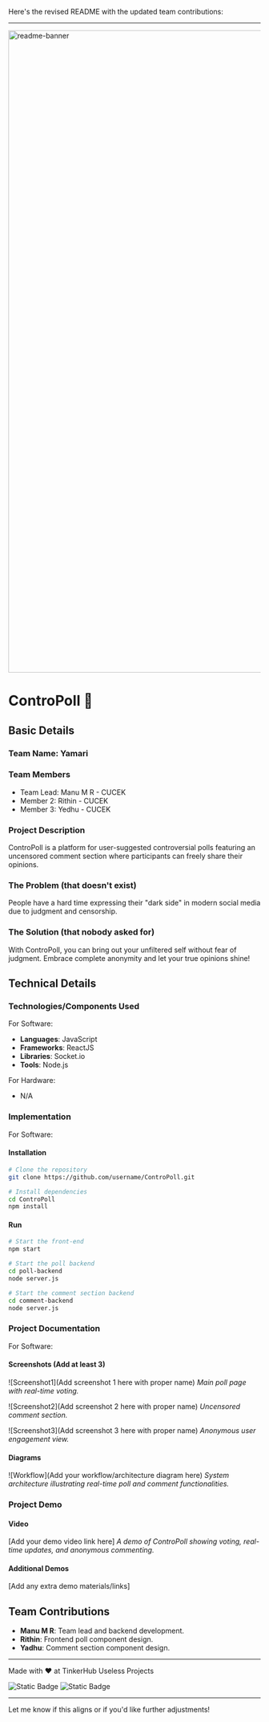 Here's the revised README with the updated team contributions:

---

<img width="1280" alt="readme-banner" src="https://github.com/user-attachments/assets/35332e92-44cb-425b-9dff-27bcf1023c6c">

# ControPoll 🎯

## Basic Details
### Team Name: Yamari

### Team Members
- Team Lead: Manu M R - CUCEK
- Member 2: Rithin - CUCEK
- Member 3: Yedhu - CUCEK

### Project Description
ControPoll is a platform for user-suggested controversial polls featuring an uncensored comment section where participants can freely share their opinions.

### The Problem (that doesn't exist)
People have a hard time expressing their "dark side" in modern social media due to judgment and censorship.

### The Solution (that nobody asked for)
With ControPoll, you can bring out your unfiltered self without fear of judgment. Embrace complete anonymity and let your true opinions shine!

## Technical Details
### Technologies/Components Used
For Software:
- **Languages**: JavaScript
- **Frameworks**: ReactJS
- **Libraries**: Socket.io
- **Tools**: Node.js

For Hardware:
- N/A

### Implementation
For Software:
#### Installation
```bash
# Clone the repository
git clone https://github.com/username/ControPoll.git

# Install dependencies
cd ControPoll
npm install
```

#### Run
```bash
# Start the front-end
npm start

# Start the poll backend
cd poll-backend
node server.js

# Start the comment section backend
cd comment-backend
node server.js
```

### Project Documentation
For Software:

#### Screenshots (Add at least 3)
![Screenshot1](Add screenshot 1 here with proper name)
*Main poll page with real-time voting.*

![Screenshot2](Add screenshot 2 here with proper name)
*Uncensored comment section.*

![Screenshot3](Add screenshot 3 here with proper name)
*Anonymous user engagement view.*

#### Diagrams
![Workflow](Add your workflow/architecture diagram here)
*System architecture illustrating real-time poll and comment functionalities.*

### Project Demo
#### Video
[Add your demo video link here]
*A demo of ControPoll showing voting, real-time updates, and anonymous commenting.*

#### Additional Demos
[Add any extra demo materials/links]

## Team Contributions
- **Manu M R**: Team lead and backend development.
- **Rithin**: Frontend poll component design.
- **Yadhu**: Comment section component design.

---

Made with ❤️ at TinkerHub Useless Projects 

![Static Badge](https://img.shields.io/badge/TinkerHub-24?color=%23000000&link=https%3A%2F%2Fwww.tinkerhub.org%2F)
![Static Badge](https://img.shields.io/badge/UselessProject--24-24?link=https%3A%2F%2Fwww.tinkerhub.org%2Fevents%2FQ2Q1TQKX6Q%2FUseless%2520Projects)

---

Let me know if this aligns or if you'd like further adjustments!

